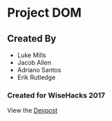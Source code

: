 # Project DOM

## Created By
* Luke Mills
* Jacob Allen
* Adriano Santos
* Erik Rutledge

### Created for WiseHacks 2017
View the [Devpost](https://devpost.com/software/dom-ti5b7m)
